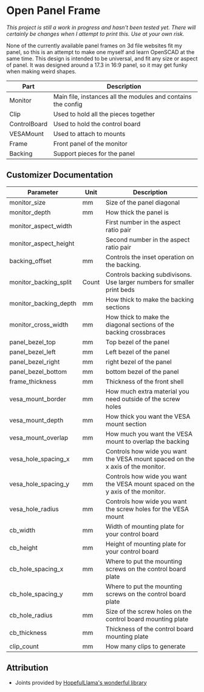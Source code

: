 # Open Panel Frame

*This project is still a work in progress and hasn't been tested yet. There will certainly be changes when I attempt to print this. Use at your own risk.*

None of the currently available panel frames on 3d file websites fit my panel, so this is an attempt to make one myself and learn OpenSCAD at the same time. This design is intended to be universal, and fit any size or aspect of panel. It was designed around a 17.3 in 16:9 panel, so it may get funky when making weird shapes.

Part | Description
-----|------------
Monitor | Main file, instances all the modules and contains the config
Clip | Used to hold all the pieces together
ControlBoard | Used to hold the control board
VESAMount | Used to attach to mounts
Frame | Front panel of the monitor
Backing | Support pieces for the panel

## Customizer Documentation

Parameter | Unit | Description
----------|------|------------
monitor_size | mm | Size of the panel diagonal
monitor_depth | mm | How thick the panel is
monitor_aspect_width | | First number in the aspect ratio pair
monitor_aspect_height | | Second number in the aspect ratio pair
backing_offset | mm | Controls the inset operation on the backing. 
monitor_backing_split | Count | Controls backing subdivisons. Use larger numbers for smaller print beds
monitor_backing_depth | mm | How thick to make the backing sections
monitor_cross_width | mm | How thick to make the diagonal sections of the backing crossbraces
panel_bezel_top | mm | Top bezel of the panel
panel_bezel_left | mm | Left bezel of the panel
panel_bezel_right | mm | right bezel of the panel
panel_bezel_bottom | mm | bottom bezel of the panel
frame_thickness | mm | Thickness of the front shell
vesa_mount_border | mm | How much extra material you need outside of the screw holes
vesa_mount_depth | mm | How thick you want the VESA mount section
vesa_mount_overlap | mm | How much you want the VESA mount to overlap the backing
vesa_hole_spacing_x | mm | Controls how wide you want the VESA mount spaced on the x axis of the monitor. 
vesa_hole_spacing_y | mm | Controls how wide you want the VESA mount spaced on the y axis of the monitor. 
vesa_hole_radius | mm | Controls how wide you want the screw holes for the VESA mount
cb_width | mm | Width of mounting plate for your control board
cb_height | mm | Height of mounting plate for your control board
cb_hole_spacing_x | mm | Where to put the mounting screws on the control board plate
cb_hole_spacing_y | mm | Where to put the mounting screws on the control board plate
cb_hole_radius | mm | Size of the screw holes on the control board mounting plate
cb_thickness | mm | Thickness of the control board mounting plate
clip_count | mm | How many clips to generate 

## Attribution

- Joints provided by [HopefulLlama's wonderful library](https://github.com/HopefulLlama/JointSCAD)
